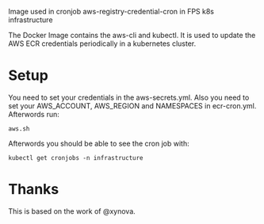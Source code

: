 Image used in cronjob aws-registry-credential-cron in FPS k8s infrastructure

The Docker Image contains the aws-cli and kubectl. It is used to update the AWS ECR credentials periodically in a kubernetes cluster.

# Setup

You need to set your credentials in the aws-secrets.yml. Also you need to set your AWS_ACCOUNT, AWS_REGION and NAMESPACES in ecr-cron.yml.
Afterwords run:

	aws.sh

Afterwords you should be able to see the cron job with:

	kubectl get cronjobs -n infrastructure

# Thanks

This is based on the work of @xynova.

